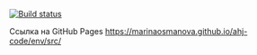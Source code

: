 [![Build status](https://ci.appveyor.com/api/projects/status/7a73thi47lqkri7p?svg=true)](https://ci.appveyor.com/project/MarinaOsmanova/ahj-code-hiu1q)

Ссылка на GitHub Pages
https://marinaosmanova.github.io/ahj-code/env/src/